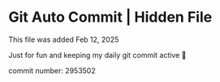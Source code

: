 # Git Auto Commit | Hidden File

This file was added Feb 12, 2025

Just for fun and keeping my daily git commit active 🤪

commit number: 2953502

